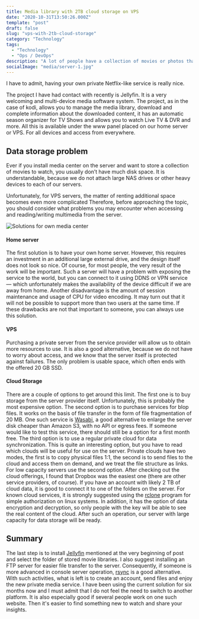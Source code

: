```yaml
---
title: Media library with 2TB cloud storage on VPS
date: "2020-10-31T13:50:26.000Z"
template: "post"
draft: false
slug: "vps-with-2tb-cloud-storage"
category: "Technology"
tags:
  - "Technology"
  - "Ops / DevOps"
description: "A lot of people have a collection of movies or photos that they would like to share with friends. Installing Netflix imitation services is good, but requires a really large amount of costly space on the VPS servers. Of course, there is a solution for that"
socialImage: "media/server-1.jpg"
---
```

I have to admit, having your own private Netflix-like service is really nice.

The project I have had contact with recently is Jellyfin. It is a very welcoming and multi-device media software system. The project, as in the case of kodi, allows you to manage the media library, download and complete information about the downloaded content, it has an automatic season organizer for TV Shows and allows you to watch Live TV & DVR and more. All this is available under the www panel placed on our home server or VPS. For all devices and access from everywhere.

## Data storage problem
Ever if you install media center on the server and want to store a collection of movies to watch, you usually don’t have much disk space. It is understandable, because we do not attach large NAS drives or other heavy devices to each of our servers.

Unfortunately, for VPS servers, the matter of renting additional space becomes even more complicated Therefore, before approaching the topic, you should consider what problems you may encounter when accessing and reading/writing multimedia from the server.

![Solutions for own media center](/media/server-1.jpg)

#### Home server
The first solution is to have your own home server. However, this requires an investment in an additional large external drive, and the design itself does not look so nice. Of course, for most people, the very result of the work will be important. Such a server will have a problem with exposing the service to the world, but you can connect to it using DDNS or VPN service — which unfortunately makes the availability of the device difficult if we are away from home. Another disadvantage is the amount of session maintenance and usage of CPU for video encoding. It may turn out that it will not be possible to support more than two users at the same time. If these drawbacks are not that important to someone, you can always use this solution.

#### VPS
Purchasing a private server from the service provider will allow us to obtain more resources to use. It is also a good alternative, because we do not have to worry about access, and we know that the server itself is protected against failures. The only problem is usable space, which often ends with the offered 20 GB SSD.

#### Cloud Storage
There are a couple of options to get around this limit. The first one is to buy storage from the server provider itself. Unfortunately, this is probably the most expensive option. The second option is to purchase services for blop files. It works on the basis of file transfer in the form of file fragmentation of 20 MB. One such service is [Wasabi](https://wasabi.com/), a good alternative to enlarge the server disk cheaper than Amazon S3, with no API or egress fees. If someone would like to test this service, there should still be a option for a first month free. The third option is to use a regular private cloud for data synchronization. This is quite an interesting option, but you have to read which clouds will be useful for use on the server. Private clouds have two modes, the first is to copy physical files 1:1, the second is to send files to the cloud and access them on demand, and we treat the file structure as links. For low capacity servers use the second option. After checking out the cloud offerings, I found that Dropbox was the easiest one (there are other service providers, of course). If you have an account with likely 2 TB of cloud data, it is good to connect it to one of the folders on the server. For known cloud services, it is strongly suggested using the [rclone](https://rclone.org/) program for simple authorization on linux systems. In addition, it has the option of data encryption and decryption, so only people with the key will be able to see the real content of the cloud. After such an operation, our server with large capacity for data storage will be ready.

## Summary
The last step is to install [Jellyfin](https://jellyfin.org/) mentioned at the very beginning of post and select the folder of stored movie libraries. I also suggest installing an FTP server for easier file transfer to the server. Consequently, if someone is more advanced in console server operation, [rsync](https://linux.die.net/man/1/rsync) is a good alternative. With such activities, what is left is to create an account, send files and enjoy the new private media service. I have been using the current solution for six months now and I must admit that I do not feel the need to switch to another platform. It is also especially good if several people work on one such website. Then it's easier to find something new to watch and share your insights.